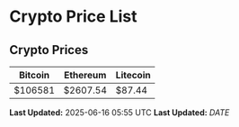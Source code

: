 # Crypto Price List

## Crypto Prices
| Bitcoin | Ethereum | Litecoin |
| ------- | -------- | -------- |
| $106581 | $2607.54 | $87.44 |
**Last Updated:** 2025-06-16 05:55 UTC
**Last Updated:** $DATE$
